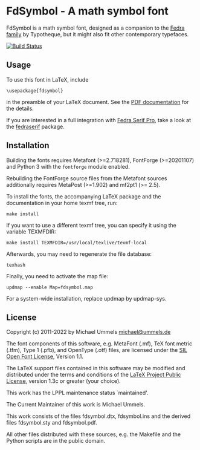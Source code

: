 FdSymbol - A math symbol font
=============================

FdSymbol is a math symbol font, designed as a companion to the
[Fedra family](https://www.typotheque.com/fonts) by Typotheque, but it might also fit other contemporary
typefaces.

[![Build Status](https://travis-ci.org/ummels/fdsymbol.svg?branch=master)](https://travis-ci.org/ummels/fdsymbol)

Usage
-----

To use this font in LaTeX, include

    \usepackage{fdsymbol}

in the preamble of your LaTeX document. See the [PDF documentation](latex/fdsymbol.pdf)
for the details.

If you are interested in a full integration with [Fedra Serif Pro](https://www.typotheque.com/fonts/fedra_serif_a), take a look at the [fedraserif](https://github.com/ummels/fedraserif) package. 

Installation
------------

Building the fonts requires Metafont (>=2.718281), FontForge (>=20201107) and
Python 3 with the `fontforge` module enabled.

Rebuilding the FontForge source files from the Metafont sources additionally requires
MetaPost (>=1.902) and mf2pt1 (>= 2.5).

To install the fonts, the accompanying LaTeX package and the documentation
in your home texmf tree, run:

    make install

If you want to use a different texmf tree, you can specify it using the
variable TEXMFDIR:

    make install TEXMFDIR=/usr/local/texlive/texmf-local

Afterwards, you may need to regenerate the file database:

    texhash

Finally, you need to activate the map file:

    updmap --enable Map=fdsymbol.map

For a system-wide installation, replace updmap by updmap-sys.

License
-------

Copyright (c) 2011-2022 by Michael Ummels <michael@ummels.de>

The font components of this software, e.g. MetaFont (.mf), TeX font metric
(.tfm), Type 1 (.pfb), and OpenType (.otf) files, are licensed under the
[SIL Open Font License][OFL], Version 1.1.

[OFL]: http://scripts.sil.org/OFL

The LaTeX support files contained in this software may be modified and
distributed under the terms and conditions of the
[LaTeX Project Public License][LPPL], version 1.3c or greater (your choice).

[LPPL]: https://www.latex-project.org/lppl/

This work has the LPPL maintenance status `maintained'.

The Current Maintainer of this work is Michael Ummels.

This work consists of the files fdsymbol.dtx, fdsymbol.ins
and the derived files fdsymbol.sty and fdsymbol.pdf.

All other files distributed with these sources, e.g. the Makefile and
the Python scripts are in the public domain.
